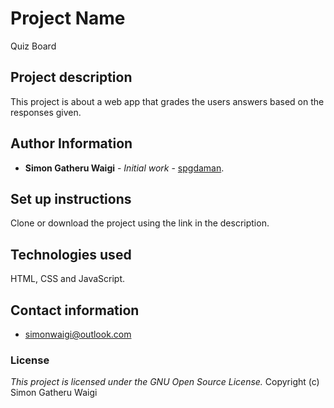 # Project Name

Quiz Board

## Project description

This project is about a web app that grades the users answers based on the responses given.

## Author Information

* **Simon Gatheru Waigi** - *Initial work* - [spgdaman](https://github.com/spgdaman).

## Set up instructions

Clone or download the project using the link in the description.

## Technologies used

HTML, CSS and JavaScript.

## Contact information

* simonwaigi@outlook.com

### License

*This project is licensed under the GNU Open Source License.*
Copyright (c) Simon Gatheru Waigi
